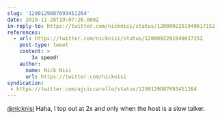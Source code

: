 ```yaml
---
slug: '1200129087693451264'
date: 2019-11-28T19:07:26.000Z
in-reply-to: https://twitter.com/nicknisi/status/1200092291949617152
references:
  - url: https://twitter.com/nicknisi/status/1200092291949617152
    post-type: tweet
    content: >
        3x speed!
    author:
      name: Nick Nisi
      url: https://twitter.com/nicknisi
syndication:
 - https://twitter.com/ajciccarello/status/1200129087693451264
---
```


[@nicknisi](https://twitter.com/nicknisi) Haha, I top out at 2x and only when the host is a slow talker.
